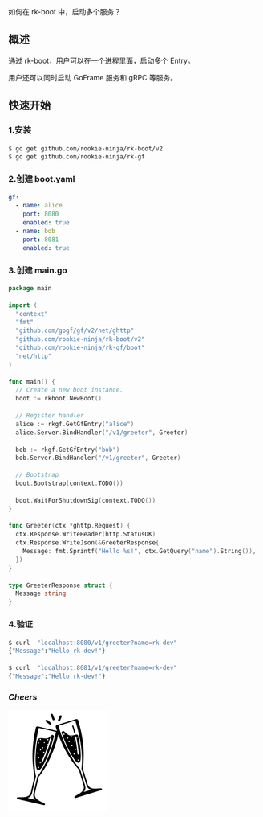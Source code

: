 如何在 rk-boot 中，启动多个服务？

## 概述
通过 rk-boot，用户可以在一个进程里面，启动多个 Entry。

用户还可以同时启动 GoFrame 服务和 gRPC 等服务。

## 快速开始
### 1.安装

```bash
$ go get github.com/rookie-ninja/rk-boot/v2
$ go get github.com/rookie-ninja/rk-gf
```

### 2.创建 boot.yaml
```yaml
gf:
  - name: alice
    port: 8080
    enabled: true
  - name: bob
    port: 8081
    enabled: true
```

### 3.创建 main.go
```go
package main

import (
  "context"
  "fmt"
  "github.com/gogf/gf/v2/net/ghttp"
  "github.com/rookie-ninja/rk-boot/v2"
  "github.com/rookie-ninja/rk-gf/boot"
  "net/http"
)

func main() {
  // Create a new boot instance.
  boot := rkboot.NewBoot()

  // Register handler
  alice := rkgf.GetGfEntry("alice")
  alice.Server.BindHandler("/v1/greeter", Greeter)

  bob := rkgf.GetGfEntry("bob")
  bob.Server.BindHandler("/v1/greeter", Greeter)

  // Bootstrap
  boot.Bootstrap(context.TODO())

  boot.WaitForShutdownSig(context.TODO())
}

func Greeter(ctx *ghttp.Request) {
  ctx.Response.WriteHeader(http.StatusOK)
  ctx.Response.WriteJson(&GreeterResponse{
    Message: fmt.Sprintf("Hello %s!", ctx.GetQuery("name").String()),
  })
}

type GreeterResponse struct {
  Message string
}
```

### 4.验证
```bash
$ curl  "localhost:8080/v1/greeter?name=rk-dev"
{"Message":"Hello rk-dev!"}

$ curl  "localhost:8081/v1/greeter?name=rk-dev"
{"Message":"Hello rk-dev!"}
```

### _**Cheers**_
![](../../img/user-guide/cheers.png)